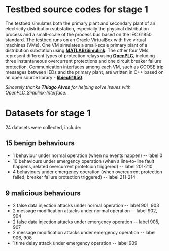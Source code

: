 # Testbed source codes for stage 1
The testbed simulates both the primary plant and secondary plant of an electricity distribution substation, especially the physical distribution process and a small-scale of the process bus based on the IEC 61850 standard. The testbed runs on an Oracle VirtualBox with five virtual machines (VMs). One VM simulates a small-scale primary plant of a distribution substation using [**MATLAB/Simulink**](https://www.mathworks.com/products/simulink). The other four VMs represent different types of protection relays using [**OpenPLC**](https://www.openplcproject.com), including three instantaneous overcurrent protections and one circuit breaker failure protection. Communication interfaces among each VM, such as GOOSE trip messages between IEDs and the primary plant, are written in C++ based on an open source library - [**libiec61850**](http://libiec61850.com).

*Sincerely thanks **Thiago Alves** for helping solve issues with OpenPLC_Simulink-Interface.*


# Datasets for stage 1
24 datasets were collected, include:
## 15 benign behaviours
* 1 behaviour under normal operation (when no events happen) -- label 0
* 10 behaviours under emergency operation (when a line-to-line fault happens, related overcurrent protetcion triggered) -- label 201-210
* 4 behaviours under emergency operation (when overcurrent protection failed; breaker failure protection triggered) -- label 211-214
## 9 malicious behaviours
* 2 false data injection attacks under normal operation -- label 901, 903
* 2 message modification attacks under normal operation -- label 902, 904
* 2 false data injection attacks under emergency operation -- label 905, 907
* 2 message modification attacks under emergency operation -- label 906, 908
* 1 time delay attack under emergency operation -- label 909